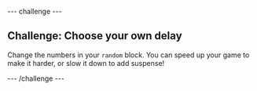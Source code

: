 --- challenge ---
## Challenge: Choose your own delay
Change the numbers in your `random` block. You can speed up your game to make it harder, or slow it down to add suspense!


--- /challenge ---